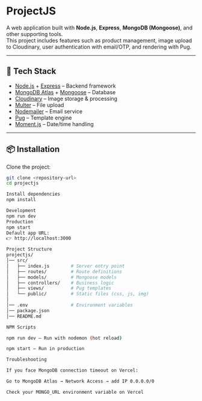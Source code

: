 # ProjectJS

A web application built with **Node.js**, **Express**, **MongoDB (Mongoose)**, and other supporting tools.  
This project includes features such as product management, image upload to Cloudinary, user authentication with email/OTP, and rendering with Pug.

---

## 🚀 Tech Stack

- [Node.js](https://nodejs.org/) + [Express](https://expressjs.com/) – Backend framework  
- [MongoDB Atlas](https://www.mongodb.com/atlas/database) + [Mongoose](https://mongoosejs.com/) – Database  
- [Cloudinary](https://cloudinary.com/) – Image storage & processing  
- [Multer](https://github.com/expressjs/multer) – File upload  
- [Nodemailer](https://nodemailer.com/) – Email service  
- [Pug](https://pugjs.org/) – Template engine  
- [Moment.js](https://momentjs.com/) – Date/time handling  

---

## 📦 Installation

Clone the project:

```bash
git clone <repository-url>
cd projectjs

Install dependencies
npm install

Development
npm run dev
Production
npm start
Default app URL:
👉 http://localhost:3000

Project Structure
projectjs/
│── src/
│   ├── index.js        # Server entry point
│   ├── routes/         # Route definitions
│   ├── models/         # Mongoose models
│   ├── controllers/    # Business logic
│   ├── views/          # Pug templates
│   └── public/         # Static files (css, js, img)
│
│── .env                # Environment variables
│── package.json
│── README.md

NPM Scripts

npm run dev – Run with nodemon (hot reload)

npm start – Run in production

Troubleshooting

If you face MongoDB connection timeout on Vercel:

Go to MongoDB Atlas → Network Access → add IP 0.0.0.0/0

Check your MONGO_URL environment variable on Vercel

